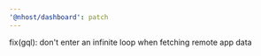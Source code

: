 ```yaml
---
'@nhost/dashboard': patch
---
```


fix(gql): don't enter an infinite loop when fetching remote app data
